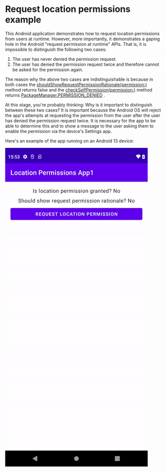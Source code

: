 # Request location permissions example

This Android application demonstrates how to request location permissions from users at runtime.
However, more importantly, it demonstrates a gaping hole in the Android "request permission at
runtime" APIs. That is, it is impossible to distinguish the following two cases:

1. The user has never denied the permission request.
2. The user has denied the permission request twice and therefore cannot be asked for the permission
   again.

The reason why the above two cases are indistinguishable is because in both cases
the [shouldShowRequestPermissionRationale(permission:)](https://developer.android.com/reference/android/app/Activity#shouldShowRequestPermissionRationale(java.lang.String))
method returns false and
the [checkSelfPermission(permission:)](https://developer.android.com/reference/android/content/ContextWrapper#checkSelfPermission(java.lang.String))
method
returns [PackageManager.PERMISSION_DENIED](https://developer.android.com/reference/android/content/pm/PackageManager#PERMISSION_DENIED)
.

At this stage, you're probably thinking: Why is it important to distinguish between these two cases?
It is important because the Android OS will reject the app's attempts at requesting the permission
from the user after the user has denied the permission request twice. It is necessary for the app to
be able to determine this and to show a message to the user asking them to enable the permission via
the device's Settings app.

Here's an example of the app running on an Android 13 device:

![Demo of application](demo.gif)
